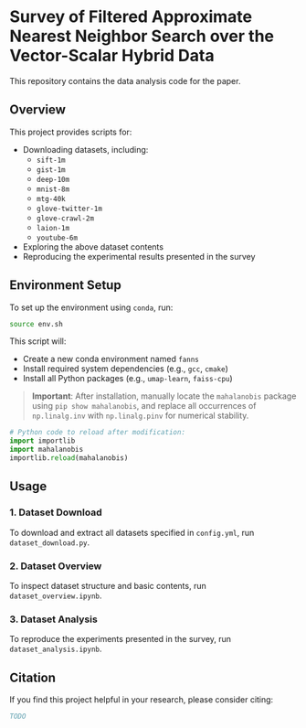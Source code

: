 # Survey of Filtered Approximate Nearest Neighbor Search over the Vector-Scalar Hybrid Data

This repository contains the data analysis code for the paper.

## Overview

This project provides scripts for:

- Downloading datasets, including:
  - `sift-1m`
  - `gist-1m`
  - `deep-10m`
  - `mnist-8m`
  - `mtg-40k`
  - `glove-twitter-1m`
  - `glove-crawl-2m`
  - `laion-1m`
  - `youtube-6m`
- Exploring the above dataset contents
- Reproducing the experimental results presented in the survey

## Environment Setup

To set up the environment using `conda`, run:

```bash
source env.sh
```

This script will:

- Create a new conda environment named `fanns`
- Install required system dependencies (e.g., `gcc`, `cmake`)
- Install all Python packages (e.g., `umap-learn`, `faiss-cpu`)

> **Important**: After installation, manually locate the `mahalanobis` package using
> `pip show mahalanobis`, and replace all occurrences of `np.linalg.inv` with `np.linalg.pinv`
> for numerical stability.

```python
# Python code to reload after modification:
import importlib
import mahalanobis
importlib.reload(mahalanobis)
```

## Usage

### 1. Dataset Download

To download and extract all datasets specified in `config.yml`, run `dataset_download.py`.

### 2. Dataset Overview

To inspect dataset structure and basic contents, run `dataset_overview.ipynb`.

### 3. Dataset Analysis

To reproduce the experiments presented in the survey, run `dataset_analysis.ipynb`. 

## Citation

If you find this project helpful in your research, please consider citing:

```bibtex
TODO
```
